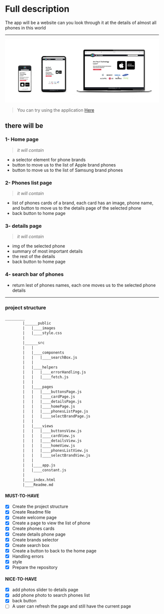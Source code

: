 # Full description

The app will be a website can you look through it at the details of almost all phones in this world

---

![view-img](./public/images/view-website.png)

> You can try using the application [Here](https://ashraf-alshashaa.github.io/My-Phone/)

## there will be

### 1- Home page

> _it will contain_

- a selector element for phone brands
- button to move us to the list of Apple brand phones
- button to move us to the list of Samsung brand phones

### 2- Phones list page

> _it will contain_

- list of phones cards of a brand, each card has an image, phone name, and button to move us to the details page of the selected phone
- back button to home page

### 3- details page

> _it will contain_

- img of the selected phone
- summary of most important details
- the rest of the details
- back button to home page

### 4- search bar of phones

- return lest of phones names, each one moves us to the selected phone details

---

### project structure

```
_________
        |______public
        |   |____images
        |   |____style.css
        |
        |______src
        |   |
        |   |____components
        |   |   |____searchBox.js
        |   |
        |   |____helpers
        |   |   |____errorHandling.js
        |   |   |____fetch.js
        |   |
        |   |____pages
        |   |   |____buttonsPage.js
        |   |   |____cardPage.js
        |   |   |____detailsPage.js
        |   |   |____homePage.js
        |   |   |____phonesListPage.js
        |   |   |____selectBrandPage.js
        |   |
        |   |____views
        |   |   |____buttonsView.js
        |   |   |____cardView.js
        |   |   |____detailsView.js
        |   |   |____homeView.js
        |   |   |____phonesListView.js
        |   |   |____selectBrandView.js
        |   |
        |   |____app.js
        |   |____constant.js
        |
        |____index.html
        |____Readme.md
```

#### MUST-TO-HAVE

- [x] Create the project structure
- [x] Create Readme file
- [x] Create welcome page
- [x] Create a page to view the list of phone
- [x] Create phones cards
- [x] Create details phone page
- [x] Create brands selector
- [x] Create search box
- [x] Create a button to back to the home page
- [x] Handling errors
- [x] style
- [x] Prepare the repository

#### NICE-TO-HAVE

- [x] add photos slider to details page
- [x] add phone photo to search phones list
- [x] back button
- [ ] A user can refresh the page and still have the current page

